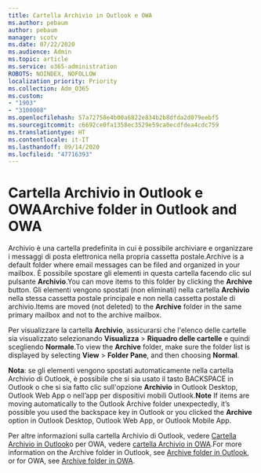 ```yaml
---
title: Cartella Archivio in Outlook e OWA
ms.author: pebaum
author: pebaum
manager: scotv
ms.date: 07/22/2020
ms.audience: Admin
ms.topic: article
ms.service: o365-administration
ROBOTS: NOINDEX, NOFOLLOW
localization_priority: Priority
ms.collection: Adm_O365
ms.custom:
- "1903"
- "3100008"
ms.openlocfilehash: 57a72758e4b00a6822e834b2b8dfda2d079eebf5
ms.sourcegitcommit: c6692ce0fa1358ec3529e59ca0ecdfdea4cdc759
ms.translationtype: HT
ms.contentlocale: it-IT
ms.lasthandoff: 09/14/2020
ms.locfileid: "47716393"
---
```

# <a name="archive-folder-in-outlook-and-owa"></a><span data-ttu-id="2a8f5-102">Cartella Archivio in Outlook e OWA</span><span class="sxs-lookup"><span data-stu-id="2a8f5-102">Archive folder in Outlook and OWA</span></span>

<span data-ttu-id="2a8f5-103">Archivio è una cartella predefinita in cui è possibile archiviare e organizzare i messaggi di posta elettronica nella propria cassetta postale.</span><span class="sxs-lookup"><span data-stu-id="2a8f5-103">Archive is a default folder where email messages can be filed and organized in your mailbox.</span></span> <span data-ttu-id="2a8f5-104">È possibile spostare gli elementi in questa cartella facendo clic sul pulsante **Archivio**.</span><span class="sxs-lookup"><span data-stu-id="2a8f5-104">You can move items to this folder by clicking the  **Archive**  button.</span></span> <span data-ttu-id="2a8f5-105">Gli elementi vengono spostati (non eliminati) nella cartella **Archivio** nella stessa cassetta postale principale e non nella cassetta postale di archivio.</span><span class="sxs-lookup"><span data-stu-id="2a8f5-105">Items are moved (not deleted) to the **Archive** folder in the same primary mailbox and not to the archive mailbox.</span></span>

<span data-ttu-id="2a8f5-106">Per visualizzare la cartella **Archivio**, assicurarsi che l'elenco delle cartelle sia visualizzato selezionando  **Visualizza** > **Riquadro delle cartelle**  e quindi scegliendo  **Normale**.</span><span class="sxs-lookup"><span data-stu-id="2a8f5-106">To view the **Archive** folder, make sure the folder list is displayed by selecting  **View** > **Folder Pane**,  and then choosing  **Normal**.</span></span>

<span data-ttu-id="2a8f5-107">**Nota**: se gli elementi vengono spostati automaticamente nella cartella Archivio di Outlook, è possibile che si sia usato il tasto BACKSPACE in Outlook o che si sia fatto clic sull'opzione **Archivio** in Outlook Desktop, Outlook Web App o nell’app per dispositivi mobili Outlook.</span><span class="sxs-lookup"><span data-stu-id="2a8f5-107">**Note** If items are moving automatically to the Outlook Archive folder unexpectedly, it’s possible you used the backspace key in Outlook or you clicked the **Archive** option in Outlook Desktop, Outlook Web App, or Outlook Mobile App.</span></span>

<span data-ttu-id="2a8f5-108">Per altre informazioni sulla cartella Archivio di Outlook, vedere [Cartella Archivio in Outlook](https://support.office.com/article/archive-in-outlook-for-windows-25f75777-3cdc-4c77-9783-5929c7b47028)o per OWA, vedere [cartella Archivio in OWA](https://support.office.com/article/organize-your-inbox-with-archive-sweep-and-other-tools-in-outlook-on-the-web-49b26f63-6399-4b4a-a580-14b9b1efe96d?ui=en-US&rs=en-US&ad=US).</span><span class="sxs-lookup"><span data-stu-id="2a8f5-108">For more information on the Archive folder in Outlook, see [Archive folder in Outlook](https://support.office.com/article/archive-in-outlook-for-windows-25f75777-3cdc-4c77-9783-5929c7b47028), or for OWA, see [Archive folder in OWA](https://support.office.com/article/organize-your-inbox-with-archive-sweep-and-other-tools-in-outlook-on-the-web-49b26f63-6399-4b4a-a580-14b9b1efe96d?ui=en-US&rs=en-US&ad=US).</span></span>